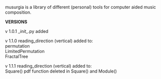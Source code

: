 musurgia is a library of different (personal) tools for computer aided music composition.

**VERSIONS** 

v 1.0.1
\__init\__.py added

v 1.1.0
reading_direction (vertical) added to:  
permutation  
LimitedPermutation  
FractalTree  

v 1.1.1
reading_direction (vertical) added to:  
Square()
pdf function deleted in Square() and Module() 



